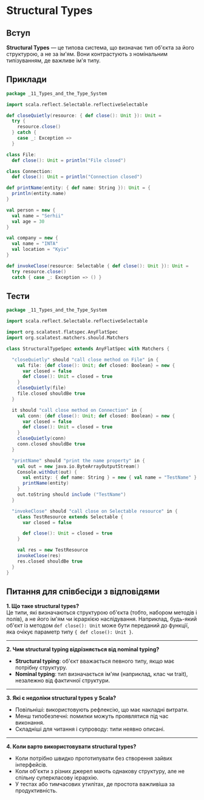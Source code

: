 # Structural Types

## Вступ

**Structural Types** — це типова система, що визначає тип об'єкта за його структурою, а не за ім'ям. Вони контрастують з номінальним типізуванням, де важливе ім'я типу.

## Приклади

```scala
package _11_Types_and_the_Type_System

import scala.reflect.Selectable.reflectiveSelectable

def closeQuietly(resource: { def close(): Unit }): Unit =
  try {
    resource.close()
  } catch {
    case _: Exception =>
  }

class File:
  def close(): Unit = println("File closed")

class Connection:
  def close(): Unit = println("Connection closed")

def printName(entity: { def name: String }): Unit = {
  println(entity.name)
}

val person = new {
  val name = "Serhii"
  val age = 30
}

val company = new {
  val name = "INTA"
  val location = "Kyiv"
}

def invokeClose(resource: Selectable { def close(): Unit }): Unit =
  try resource.close()
  catch { case _: Exception => () }
```

## Тести

```scala
package _11_Types_and_the_Type_System

import scala.reflect.Selectable.reflectiveSelectable

import org.scalatest.flatspec.AnyFlatSpec
import org.scalatest.matchers.should.Matchers

class StructuralTypeSpec extends AnyFlatSpec with Matchers {

  "closeQuietly" should "call close method on File" in {
    val file: {def close(): Unit; def closed: Boolean} = new {
      var closed = false
      def close(): Unit = closed = true
    }
    closeQuietly(file)
    file.closed shouldBe true
  }

  it should "call close method on Connection" in {
    val conn: {def close(): Unit; def closed: Boolean} = new {
      var closed = false
      def close(): Unit = closed = true
    }
    closeQuietly(conn)
    conn.closed shouldBe true
  }

  "printName" should "print the name property" in {
    val out = new java.io.ByteArrayOutputStream()
    Console.withOut(out) {
      val entity: { def name: String } = new { val name = "TestName" }
      printName(entity)
    }
    out.toString should include ("TestName")
  }

  "invokeClose" should "call close on Selectable resource" in {
    class TestResource extends Selectable {
      var closed = false

      def close(): Unit = closed = true
    }

    val res = new TestResource
    invokeClose(res)
    res.closed shouldBe true
  }
}
```

## Питання для співбесіди з відповідями

**1. Що таке structural types?**  
Це типи, які визначаються структурою об'єкта (тобто, набором методів і полів), а не його ім'ям чи ієрархією наслідування. Наприклад, будь-який об'єкт із методом `def close(): Unit` може бути переданий до функції, яка очікує параметр типу `{ def close(): Unit }`.

---

**2. Чим structural typing відрізняється від nominal typing?**
- **Structural typing**: об'єкт вважається певного типу, якщо має потрібну структуру.
- **Nominal typing**: тип визначається ім'ям (наприклад, клас чи trait), незалежно від фактичної структури.

---

**3. Які є недоліки structural types у Scala?**
- Повільніші: використовують рефлексію, що має накладні витрати.
- Менш типобезпечні: помилки можуть проявлятися під час виконання.
- Складніші для читання і супроводу: типи неявно описані.

---

**4. Коли варто використовувати structural types?**
- Коли потрібно швидко прототипувати без створення зайвих інтерфейсів.
- Коли об'єкти з різних джерел мають однакову структуру, але не спільну суперкласову ієрархію.
- У тестах або тимчасових утилітах, де простота важливіша за продуктивність.
